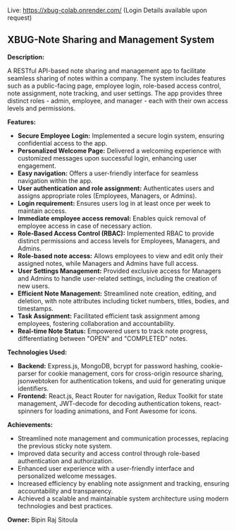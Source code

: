﻿Live: <https://xbug-colab.onrender.com/> (Login Details available upon request)

## XBUG-Note Sharing and Management System

**Description:**

A RESTful API-based note sharing and management app to facilitate seamless sharing of notes within a company. The system includes features such as a public-facing page, employee login, role-based access control, note assignment, note tracking, and user settings. The app provides three distinct roles - admin, employee, and manager - each with their own access levels and permissions.

**Features:**

- **Secure Employee Login:** Implemented a secure login system, ensuring confidential access to the app.
- **Personalized Welcome Page:** Delivered a welcoming experience with customized messages upon successful login, enhancing user engagement.
- **Easy navigation:** Offers a user-friendly interface for seamless navigation within the app.
- **User authentication and role assignment:** Authenticates users and assigns appropriate roles (Employees, Managers, or Admins).
- **Login requirement:** Ensures users log in at least once per week to maintain access.
- **Immediate employee access removal:** Enables quick removal of employee access in case of necessary action.
- **Role-Based Access Control (RBAC):** Implemented RBAC to provide distinct permissions and access levels for Employees, Managers, and Admins.
- **Role-based note access:** Allows employees to view and edit only their assigned notes, while Managers and Admins have full access.
- **User Settings Management:** Provided exclusive access for Managers and Admins to handle user-related settings, including the creation of new users.
- **Efficient Note Management:** Streamlined note creation, editing, and deletion, with note attributes including ticket numbers, titles, bodies, and timestamps.
- **Task Assignment:** Facilitated efficient task assignment among employees, fostering collaboration and accountability.
- **Real-time Note Status:** Empowered users to track note progress, differentiating between "OPEN" and "COMPLETED" notes.

**Technologies Used:**

- **Backend:** Express.js, MongoDB, bcrypt for password hashing, cookie-parser for cookie management, cors for cross-origin resource sharing, jsonwebtoken for authentication tokens, and uuid for generating unique identifiers.
- **Frontend:** React.js, React Router for navigation, Redux Toolkit for state management, JWT-decode for decoding authentication tokens, react-spinners for loading animations, and Font Awesome for icons.

**Achievements:**

- Streamlined note management and communication processes, replacing the previous sticky note system.
- Improved data security and access control through role-based authentication and authorization.
- Enhanced user experience with a user-friendly interface and personalized welcome messages.
- Increased efficiency by enabling note assignment and tracking, ensuring accountability and transparency.
- Achieved a scalable and maintainable system architecture using modern technologies and best practices.

**Owner:** Bipin Raj Sitoula
